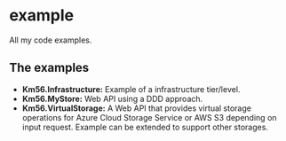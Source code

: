 # example
All my code examples.

## The examples
* **Km56.Infrastructure:** Example of a infrastructure tier/level.
* **Km56.MyStore:** Web API using a DDD approach.
* **Km56.VirtualStorage:** A Web API that provides virtual storage operations for Azure Cloud Storage Service or AWS S3 depending on input request. Example can be extended to support other storages.
